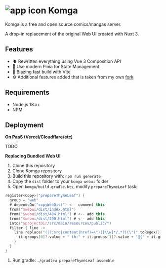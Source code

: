 # ![app icon](https://raw.githubusercontent.com/gotson/komga/master/.github/readme-images/app-icon.png) Komga

Komga is a free and open source comics/mangas server.

A drop-in replacement of the original Web UI created with Nuxt 3.

## Features
- ⬆️ Rewritten everything using Vue 3 Composition API
- 🍍 Use modern Pinia for State Management
- 🚀 Blazing fast build with Vite
- ⚙️ Additional features added that is taken from my own [fork](https://github.com/noaione/komga/tree/naoX/komga-webui)

## Requirements
- Node.js 18.x+
- NPM

## Deployment
**On PaaS (Vercel/Cloudflare/etc)**

TODO

**Replacing Bundled Web UI**
1. Clone this repository
2. Clone Komga repository
3. Build this repository with: `npm run generate`
4. Copy the `dist` folder to your `komga-webui` folder
5. Open `komga/build.gradle.kts`, modify `prepareThymeLeaf` task:

```kt
register<Copy>("prepareThymeLeaf") {
  group = "web"
  # dependsOn("copyWebDist") <-- comment this
  from("$webui/dist/index.html")
  from("$webui/dist/404.html") # <-- add this
  from("$webui/dist/200.html") # <-- add this
  into("$projectDir/src/main/resources/public/")
  filter { line ->
    line.replace("((?:src|content|href)=\")([\\w]*/.*?)(\")".toRegex()) {
      it.groups[0]?.value + " th:" + it.groups[1]?.value + "@{" + it.groups[2]?.value?.prefixIfNot("/") + "}" + it.groups[3]?.value
    }
  }
}
```

1. Run gradle: `./gradlew prepareThymeLeaf assemble`
